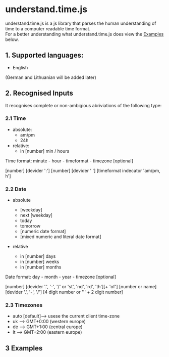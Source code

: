 understand.time.js
====================

understand.time.js is a js library that parses the human understanding of time to a computer readable time format.  
For a better understanding what understand.time.js does view the [Examples](#3-examples) below.

## 1. Supported languages: 
* English

(German and Lithuanian will be added later)

## 2. Recognised Inputs

It recognises complete or non-ambigious abriviations of the following type:

### 2.1 Time
* absolute:
	- am/pm
	- 24h
* relative:
	- in [number] min / hours

Time format:
minute - hour - timeformat - timezone [optional]

[number] [devider ':'] [number] [devider ' '] [timeformat indecator 'am/pm, h']


### 2.2 Date
* absolute
	- [weekday]
	- next [weekday]
	- today
	- tomorrow
	- [numeric date format]
	- [mixed numeric and literal date format]

* relative
	- in [number] days
	- in [number] weeks
	- in [number] months

Date format:
day - month - year - timezone [optional]

[number] [devider '.', '-', '/' or 'st', 'nd', 'rd', 'th'][+ 'of'] [number or name] [devider '.', '-', '/'] [4 digit number or ''' + 2 digit number]

### 2.3 Timezones
* auto [default]--> usese the current client time-zone
* uk --> GMT+0:00 (western europe)
* de --> GMT+1:00 (central europe)
* lt --> GMT+2:00 (eastern europe)

## 3 Examples
